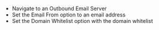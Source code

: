- Navigate to an Outbound Email Server
- Set the Email From option to an email address
- Set the Domain Whitelist option with the domain whitelist
